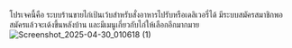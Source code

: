 โปรเจคนี้คือ ระบบร้านขายไก่เป้นเว้บสำหรับสั่งอาหารไปรับหรือเดลิเวอรี่ได้ 
มีระบบสมัครสมาชิกพอสมัครแล้วจะเด้งขึ้นหลังบ้าน 
และมีเมนูเกี่ยวกับไก่ให้เลือกอีกมากมาย
![Screenshot_2025-04-30_010618 (1)](https://github.com/user-attachments/assets/7c82a1be-4790-4658-9cba-2915a925ab42)

